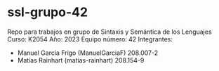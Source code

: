 # ssl-grupo-42
Repo para trabajos en grupo de Sintaxis y Semántica de los Lenguajes
Curso: K2054
Año: 2023
Equipo número: 42
Integrantes:
- Manuel García Frigo (ManuelGarciaF) 208.007-2
- Matías Rainhart (matias-rainhart) 208.154-9
